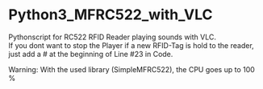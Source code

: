 # Python3_MFRC522_with_VLC
Pythonscript for RC522 RFID Reader playing sounds with VLC.  
If you dont want to stop the Player if a new RFID-Tag is hold to the reader, just add a # at the beginning of Line #23 in Code.

Warning: With the used library (SimpleMFRC522), the CPU goes up to 100 %
